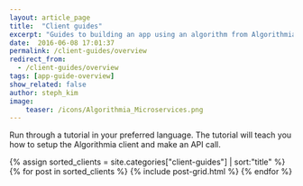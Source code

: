 ```yaml
---
layout: article_page
title:  "Client guides"
excerpt: "Guides to building an app using an algorithm from Algorithmia in: Python, R, Scala, Rust, Java, Ruby, JavaScript, Go, Swift, and Android."
date:  2016-06-08 17:01:37
permalink: /client-guides/overview
redirect_from:
  - /client-guides/overview
tags: [app-guide-overview]
show_related: false
author: steph_kim
image:
    teaser: /icons/Algorithmia_Microservices.png
---
```


Run through a tutorial in your preferred language. The tutorial will teach you how to setup the Algorithmia client and make an API call.

<div class="lang-tile-container">
{% assign sorted_clients = site.categories["client-guides"] | sort:"title" %}
{% for post in sorted_clients %}
  {% include post-grid.html %}
{% endfor %}
</div>

